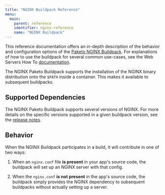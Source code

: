 ```yaml
---
title: "NGINX Buildpack Reference"
menu:
  main:
    parent: reference
    identifier: nginx-reference
    name: "NGINX Buildpack"
---
```


This reference documentation offers an in-depth description of the behavior
and configuration options of the 
[Paketo NGINX Buildpack](https://github.com/paketo-buildpacks/nginx).
For explanations of how to use the buildpack for several common use-cases, see
the Web Servers How To [documentation](/docs/howto/web-servers/#nginx). 

The NGINX Paketo Buildpack supports the installation of the NGINX binary distribution onto
the `$PATH` inside a container. This makes it available to subsequent
buildpacks.

## Supported Dependencies

The NGINX Paketo Buildpack supports several versions of NGINX.
For more details on the specific versions supported in a given buildpack
version, see the [release
notes](https://github.com/paketo-buildpacks/nginx/releases).

## Behavior
When the NGINX Buildpack participates in a build, it will contribute in one of two ways:

1. When an `nginx.conf` file **is present** in your app's source code, the
   buildpack will set up an NGINX server with that config.

1. When the `nginx.conf` **is not present** in the app's source code, the
   buildpack simply provides the NGINX dependency to subsequent buildpacks
   without actually setting up a server.